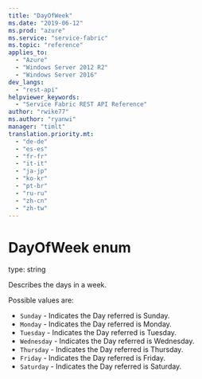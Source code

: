 ```yaml
---
title: "DayOfWeek"
ms.date: "2019-06-12"
ms.prod: "azure"
ms.service: "service-fabric"
ms.topic: "reference"
applies_to: 
  - "Azure"
  - "Windows Server 2012 R2"
  - "Windows Server 2016"
dev_langs: 
  - "rest-api"
helpviewer_keywords: 
  - "Service Fabric REST API Reference"
author: "rwike77"
ms.author: "ryanwi"
manager: "timlt"
translation.priority.mt: 
  - "de-de"
  - "es-es"
  - "fr-fr"
  - "it-it"
  - "ja-jp"
  - "ko-kr"
  - "pt-br"
  - "ru-ru"
  - "zh-cn"
  - "zh-tw"
---
```

# DayOfWeek enum

type: string

Describes the days in a week.


Possible values are: 

  - `Sunday` - Indicates the Day referred is Sunday.
  - `Monday` - Indicates the Day referred is Monday.
  - `Tuesday` - Indicates the Day referred is Tuesday.
  - `Wednesday` - Indicates the Day referred is Wednesday.
  - `Thursday` - Indicates the Day referred is Thursday.
  - `Friday` - Indicates the Day referred is Friday.
  - `Saturday` - Indicates the Day referred is Saturday.

